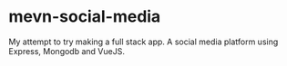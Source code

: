 # mevn-social-media

My attempt to try making a full stack app. A social media platform using Express, Mongodb and VueJS.
